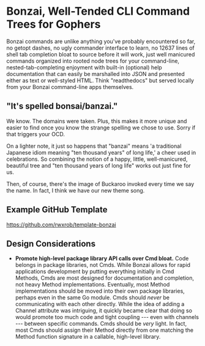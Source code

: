 # Bonzai, Well-Tended CLI Command Trees for Gophers

Bonzai commands are unlike anything you've probably encountered so far,
no getopt dashes, no ugly commander interface to learn, no 12637 lines
of shell tab completion bloat to source before it will work, just well
manicured commands organized into rooted node trees for your
command-line, nested-tab-completing enjoyment with built-in (optional)
help documentation that can easily be marshalled into JSON and presented
either as text or well-styled HTML. Think "readthedocs" but served
locally from your Bonzai command-line apps themselves.

## "It's spelled bonsai/banzai."

We know. The domains were taken. Plus, this makes it more unique and
easier to find once you know the strange spelling we chose to use. Sorry
if that triggers your OCD.

On a lighter note, it just so happens that "banzai" means 'a traditional
Japanese idiom meaning "ten thousand years" of long life,' a cheer used
in celebrations. So combining the notion of a happy, little,
well-manicured, beautiful tree and "ten thousand years of long life"
works out just fine for us.

Then, of course, there's the image of Buckaroo invoked every time we say
the name. In fact, I think we have our new theme song.

## Example GitHub Template

<https://github.com/rwxrob/template-bonzai>

## Design Considerations

* **Promote high-level package library API calls over Cmd bloat.** Code
  belongs in package libraries, not Cmds. While Bonzai allows for rapid
  applications development by putting everything initially in Cmd
  Methods, Cmds are most designed for documentation and completion, not
  heavy Method implementations. Eventually, most Method implementations
  should be moved into their own package libraries, perhaps even in the
  same Go module. Cmds should *never* be communicating with each other
  directly. While the idea of adding a Channel attribute was intriguing,
  it quickly became clear that doing so would promote too much code and
  tight coupling --- even with channels --- between specific commands.
  Cmds should be *very* light. In fact, most Cmds should assign their
  Method directly from one matching the Method function signature in a
  callable, high-level library.
